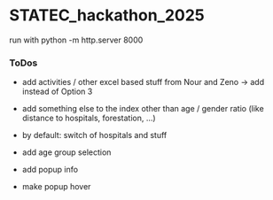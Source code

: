 # STATEC_hackathon_2025

run with python -m http.server 8000

### ToDos

- add activities / other excel based stuff from Nour and Zeno -> add instead of Option 3

- add something else to the index other than age / gender ratio (like distance to hospitals, forestation, ...)

- by default: switch of hospitals and stuff

- add age group selection

- add popup info

- make popup hover